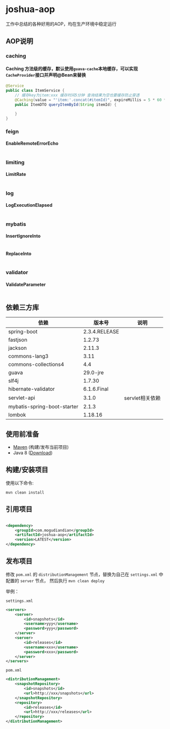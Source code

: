 # joshua-aop

工作中总结的各种好用的AOP，均在生产环境中稳定运行

## AOP说明

### caching
#### Caching 方法级的缓存，默认使用`guava-cache`本地缓存，可以实现`CacheProvider`接口并声明@Bean来替换

```java
@Service
public class ItemService {
    // 缓存key为item:xxx 缓存时间5分钟 查询结果为空也要缓存防止穿透
    @Caching(value = "'item:'.concat(#itemId)", expireMillis = 5 * 60 * 1000, cacheIfNull = true)
    public ItemDTO queryItemById(String itemId) {

    }
}
```

### feign
#### EnableRemoteErrorEcho
```java
```

### limiting
#### LimitRate
```java
```

### log
#### LogExecutionElapsed
```java
```

### mybatis
#### InsertIgnoreInto
```java
```
#### ReplaceInto
```java
```

### validator
#### ValidateParameter
```java
```

## 依赖三方库

| 依赖                          | 版本号           | 说明          |
|-----------------------------|---------------|-------------|
| spring-boot                 | 2.3.4.RELEASE |             |
| fastjson                    | 1.2.73        |             |
| jackson                     | 2.11.3        |             |
| commons-lang3               | 3.11          |             |
| commons-collections4        | 4.4           |             |
| guava                       | 29.0-jre      |             |
| slf4j                       | 1.7.30        |             |
| hibernate-validator         | 6.1.6.Final   |             |
| servlet-api                 | 3.1.0         | servlet相关依赖 |
| mybatis-spring-boot-starter | 2.1.3         |             |
| lombok                      | 1.18.16       |             |

## 使用前准备

- [Maven](https://maven.apache.org/) (构建/发布当前项目)
- Java 8 ([Download](https://adoptopenjdk.net/releases.html?variant=openjdk8))

## 构建/安装项目

使用以下命令:

`mvn clean install`

## 引用项目

```xml

<dependency>
    <groupId>com.mogudiandian</groupId>
    <artifactId>joshua-aop</artifactId>
    <version>LATEST</version>
</dependency>
```

## 发布项目

修改 `pom.xml` 的 `distributionManagement` 节点，替换为自己在 `settings.xml` 中 配置的 `server` 节点，
然后执行 `mvn clean deploy`

举例：

`settings.xml`

```xml
<servers>
    <server>
        <id>snapshots</id>
        <username>yyy</username>
        <password>yyy</password>
    </server>
    <server>
        <id>releases</id>
        <username>xxx</username>
        <password>xxx</password>
    </server>
</servers>
```

`pom.xml`

```xml
<distributionManagement>
    <snapshotRepository>
        <id>snapshots</id>
        <url>http://xxx/snapshots</url>
    </snapshotRepository>
    <repository>
        <id>releases</id>
        <url>http://xxx/releases</url>
    </repository>
</distributionManagement>
```
